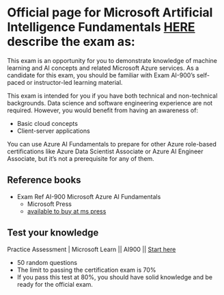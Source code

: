 # Official page for Microsoft Artificial Intelligence Fundamentals [HERE](https://bit.ly/AI900MSLearn) describe the exam as:

This exam is an opportunity for you to demonstrate knowledge of machine learning and AI concepts and related Microsoft Azure services. As a candidate for this exam, you should be familiar with Exam AI-900’s self-paced or instructor-led learning material.

This exam is intended for you if you have both technical and non-technical backgrounds. Data science and software engineering experience are not required. However, you would benefit from having an awareness of:

- Basic cloud concepts
- Client-server applications

You can use Azure AI Fundamentals to prepare for other Azure role-based certifications like Azure Data Scientist Associate or Azure AI Engineer Associate, but it’s not a prerequisite for any of them.


## Reference books
- Exam Ref AI-900 Microsoft Azure AI Fundamentals
  - Microsoft Press 
  - [available to buy at ms press](https://bit.ly/3t1jigc)


## Test your knowledge
Practice Assessment | Microsoft Learn || AI900 || [Start here](https://bit.ly/AI900PracticeTest)
- 50 random questions
- The limit to passing the certification exam is 70%
- If you pass this test at 80%, you should have solid knowledge and be ready for the official exam.
